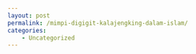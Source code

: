 ```yaml
---
layout: post
permalink: /mimpi-digigit-kalajengking-dalam-islam/
categories:
    - Uncategorized
---
```


